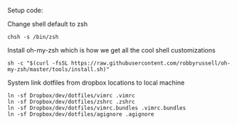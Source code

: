 Setup code:

Change shell default to zsh
````
chsh -s /bin/zsh
````

Install oh-my-zsh which is how we get all the cool shell customizations
````
sh -c "$(curl -fsSL https://raw.githubusercontent.com/robbyrussell/oh-my-zsh/master/tools/install.sh)"
````

System link dotfiles from dropbox locations to local machine
````
ln -sf Dropbox/dev/dotfiles/vimrc .vimrc
ln -sf Dropbox/dev/dotfiles/zshrc .zshrc
ln -sf Dropbox/dev/dotfiles/vimrc.bundles .vimrc.bundles
ln -sf Dropbox/dev/dotfiles/agignore .agignore
````
